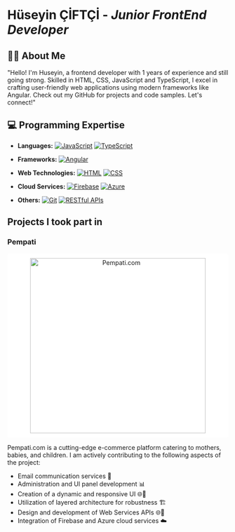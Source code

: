 # Hüseyin ÇİFTÇİ - *Junior FrontEnd Developer*
## 👨‍💻 About Me

"Hello! I'm Huseyin, a frontend developer with 1 years of experience and still going strong. Skilled in HTML, CSS, JavaScript and TypeScript, I excel in crafting user-friendly web applications using modern frameworks like Angular. Check out my GitHub for projects and code samples. Let's connect!"

## 💻 Programming Expertise

- **Languages:** 
  [![JavaScript](https://img.shields.io/badge/JavaScript-F7DF1E?style=flat-square&logo=javascript&logoColor=black)](https://developer.mozilla.org/en-US/docs/Web/JavaScript)
  [![TypeScript](https://img.shields.io/badge/TypeScript-007ACC?style=flat-square&logo=typescript&logoColor=white)](https://www.typescriptlang.org/)
  
- **Frameworks:** 
  [![Angular](https://img.shields.io/badge/Angular-DD0031?style=flat-square&logo=angular&logoColor=white)](https://angular.io/)
  
- **Web Technologies:** 
  [![HTML](https://img.shields.io/badge/HTML5-E34F26?style=flat-square&logo=html5&logoColor=white)](https://developer.mozilla.org/en-US/docs/Web/HTML)
  [![CSS](https://img.shields.io/badge/CSS3-1572B6?style=flat-square&logo=css3&logoColor=white)](https://developer.mozilla.org/en-US/docs/Web/CSS)

- **Cloud Services:** 
  [![Firebase](https://img.shields.io/badge/Firebase-FFCA28?style=flat-square&logo=firebase&logoColor=black)](https://firebase.google.com/)
  [![Azure](https://img.shields.io/badge/Microsoft_Azure-0089D6?style=flat-square&logo=microsoft-azure&logoColor=white)](https://azure.microsoft.com/)

- **Others:** 
  [![Git](https://img.shields.io/badge/Git-F05032?style=flat-square&logo=git&logoColor=white)](https://git-scm.com/)
  [![RESTful APIs](https://img.shields.io/badge/RESTful_APIs-FF5733?style=flat-square&logo=insomnia&logoColor=white)](https://insomnia.rest/)
  
## Projects I took part in

### Pempati 
<div style="background-color: white; padding: 10px; border-radius: 5px; text-align: center;">  
<a href="https://www.pempati.com" >
  <img src="https://pempati.com/assets/img/logo.png" alt="Pempati.com" width="400"/>  </div>  
</a>

Pempati.com is a cutting-edge e-commerce platform catering to mothers, babies, and children. I am actively contributing to the following aspects of the project:

- Email communication services 📧
- Administration and UI panel development 📊
- Creation of a dynamic and responsive UI 🌐🎨
- Utilization of layered architecture for robustness 🏗️
- Design and development of Web Services APIs 🌐🔌
- Integration of Firebase and Azure cloud services ☁️
